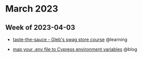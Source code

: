 # March 2023

## Week of 2023-04-03

- [taste-the-sauce - Gleb's swag store course](https://github.com/muratkeremozcan/taste-the-sauce) @learning

- [map your .env file to Cypress environment variables](https://www.youtube.com/watch?v=fq-VDY6VQls) @blog

  
